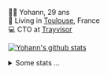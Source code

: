 <p>
  👨🏻 <bold>Yohann</bold>, 29 ans<br/>
  💼 Living in <a href="https://www.google.com/maps?q=toulouse">Toulouse</a>, France<br/>
  💻 CTO at <a href="https://trayvisor.com/">Trayvisor</a><br/>
</p>

<a href="https://github.com/anuraghazra/github-readme-stats"><img align="center" src="https://github-readme-stats-dviw-8taegaswk-yohann84ls-projects.vercel.app//api?username=yohann84L&show_icons=true&include_all_commits=true" alt="Yohann's github stats" /> </a>


<details>
  <summary>Some stats ...</summary><br/>
  

<!--START_SECTION:waka-->
![Code Time](http://img.shields.io/badge/Code%20Time-1%2C224%20hrs%2013%20mins-blue)

![Profile Views](http://img.shields.io/badge/Profile%20Views-0-blue)

**🐱 My GitHub Data** 

> 📦 440.9 kB Used in GitHub's Storage 
 > 
> 🏆 256 Contributions in the Year 2025
 > 
> 🚫 Not Opted to Hire
 > 
> 📜 26 Public Repositories 
 > 
> 🔑 21 Private Repositories 
 > 
**I'm an Early 🐤** 

```text
🌞 Morning                22992 commits       ███████░░░░░░░░░░░░░░░░░░   29.97 % 
🌆 Daytime                44180 commits       ██████████████░░░░░░░░░░░   57.59 % 
🌃 Evening                9400 commits        ███░░░░░░░░░░░░░░░░░░░░░░   12.25 % 
🌙 Night                  139 commits         ░░░░░░░░░░░░░░░░░░░░░░░░░   00.18 % 
```
📅 **I'm Most Productive on Wednesday** 

```text
Monday                   14581 commits       █████░░░░░░░░░░░░░░░░░░░░   19.01 % 
Tuesday                  14419 commits       █████░░░░░░░░░░░░░░░░░░░░   18.80 % 
Wednesday                15878 commits       █████░░░░░░░░░░░░░░░░░░░░   20.70 % 
Thursday                 15629 commits       █████░░░░░░░░░░░░░░░░░░░░   20.37 % 
Friday                   14783 commits       █████░░░░░░░░░░░░░░░░░░░░   19.27 % 
Saturday                 543 commits         ░░░░░░░░░░░░░░░░░░░░░░░░░   00.71 % 
Sunday                   878 commits         ░░░░░░░░░░░░░░░░░░░░░░░░░   01.14 % 
```


📊 **This Week I Spent My Time On** 

```text
🕑︎ Time Zone: Europe/Paris

💬 Programming Languages: 
JavaScript               35 mins             ███████████████░░░░░░░░░░   61.52 % 
Other                    18 mins             ████████░░░░░░░░░░░░░░░░░   31.65 % 
HTML                     2 mins              █░░░░░░░░░░░░░░░░░░░░░░░░   03.66 % 
YAML                     0 secs              ░░░░░░░░░░░░░░░░░░░░░░░░░   01.66 % 
Python                   0 secs              ░░░░░░░░░░░░░░░░░░░░░░░░░   01.52 % 

🔥 Editors: 
Zed                      36 mins             ████████████████░░░░░░░░░   64.62 % 
Cursor                   20 mins             █████████░░░░░░░░░░░░░░░░   35.38 % 

💻 Operating System: 
Mac                      56 mins             █████████████████████████   100.00 % 
```

**I Mostly Code in Python** 

```text
Python                   25 repos            ██████████████░░░░░░░░░░░   54.35 % 
Jupyter Notebook         4 repos             ██░░░░░░░░░░░░░░░░░░░░░░░   08.70 % 
JavaScript               3 repos             ██░░░░░░░░░░░░░░░░░░░░░░░   06.52 % 
HTML                     2 repos             █░░░░░░░░░░░░░░░░░░░░░░░░   04.35 % 
Shell                    1 repo              █░░░░░░░░░░░░░░░░░░░░░░░░   02.17 % 
```




 Last Updated on 16/03/2025 00:41:36 UTC
<!--END_SECTION:waka-->
